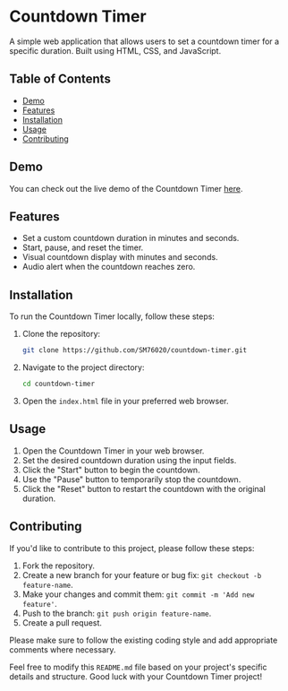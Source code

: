 # Countdown Timer

A simple web application that allows users to set a countdown timer for a specific duration. Built using HTML, CSS, and JavaScript.

## Table of Contents

- [Demo](#demo)
- [Features](#features)
- [Installation](#installation)
- [Usage](#usage)
- [Contributing](#contributing)

## Demo

You can check out the live demo of the Countdown Timer [here](#).

## Features

- Set a custom countdown duration in minutes and seconds.
- Start, pause, and reset the timer.
- Visual countdown display with minutes and seconds.
- Audio alert when the countdown reaches zero.

## Installation

To run the Countdown Timer locally, follow these steps:

1. Clone the repository:

    ```bash
    git clone https://github.com/SM76020/countdown-timer.git
    ```

2. Navigate to the project directory:

    ```bash
    cd countdown-timer
    ```

3. Open the `index.html` file in your preferred web browser.

## Usage

1. Open the Countdown Timer in your web browser.
2. Set the desired countdown duration using the input fields.
3. Click the "Start" button to begin the countdown.
4. Use the "Pause" button to temporarily stop the countdown.
5. Click the "Reset" button to restart the countdown with the original duration.

## Contributing

If you'd like to contribute to this project, please follow these steps:

1. Fork the repository.
2. Create a new branch for your feature or bug fix: `git checkout -b feature-name`.
3. Make your changes and commit them: `git commit -m 'Add new feature'`.
4. Push to the branch: `git push origin feature-name`.
5. Create a pull request.

Please make sure to follow the existing coding style and add appropriate comments where necessary.

Feel free to modify this `README.md` file based on your project's specific details and structure. Good luck with your Countdown Timer project!
